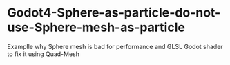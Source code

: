 # Godot4-Sphere-as-particle-do-not-use-Sphere-mesh-as-particle
Examplle why Sphere mesh is bad for performance and GLSL Godot shader to fix it using Quad-Mesh
